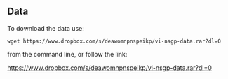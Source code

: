 

## Data 

To download the data use: 

```wget https://www.dropbox.com/s/deawomnpnspeikp/vi-nsgp-data.rar?dl=0```

from the command line, or follow the link:

https://www.dropbox.com/s/deawomnpnspeikp/vi-nsgp-data.rar?dl=0
